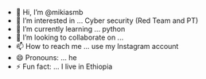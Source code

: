 - 👋 Hi, I’m @mikiasmb
- 👀 I’m interested in ... Cyber security (Red Team and PT)
- 🌱 I’m currently learning ... python
- 💞️ I’m looking to collaborate on ... 
- 📫 How to reach me ... use my Instagram account 
- 😄 Pronouns: ... he
- ⚡ Fun fact: ... I live in Ethiopia

<!---
mikiasmb/mikiasmb is a ✨ special ✨ repository because its `README.md` (this file) appears on your GitHub profile.
You can click the Preview link to take a look at your changes.
--->
